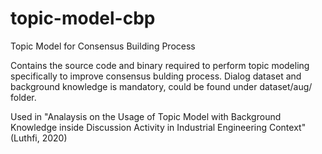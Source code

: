 # topic-model-cbp
Topic Model for Consensus Building Process

Contains the source code and binary required to perform topic modeling specifically to improve consensus bulding process.
Dialog dataset and background knowledge is mandatory, could be found under dataset/aug/ folder.

Used in "Analaysis on the Usage of Topic Model with Background Knowledge inside Discussion Activity in Industrial Engineering Context" (Luthfi, 2020)
